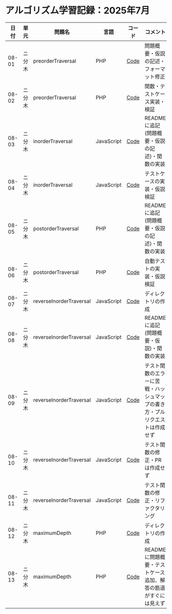 # アルゴリズム学習記録：2025年7月

| 日付 | 単元 | 問題名 | 言語 | コード | コメント |
| - | - | - | - | - | - |
| 08-01 | ニ分木 | preorderTraversal | PHP | [Code](../binary-tree/problems/09_preorderTraversal/php/README.md)| 問題概要・仮説の記述・フォーマット修正 |
| 08-02 | ニ分木 | preorderTraversal | PHP | [Code](../binary-tree/problems/09_preorderTraversal/php/src/preorderTraversal.php)| 関数・テストケース実装・検証 |
| 08-03 | ニ分木 | inorderTraversal | JavaScript | [Code](../binary-tree/problems/10_inorderTraversal/js/src/inorderTraversal.js)| READMEに追記(問題概要・仮説の記述)・関数の実装 |
| 08-04 | ニ分木 | inorderTraversal | JavaScript | [Code](../binary-tree/problems/10_inorderTraversal/js/src/inorderTraversal.js)| テストケースの実装・仮説検証 |
| 08-05 | ニ分木 | postorderTraversal | PHP | [Code](../binary-tree/problems/11_postorderTraversal/php/src/postorderTraversal.php)| READMEに追記(問題概要・仮説の記述)・関数の実装 |
| 08-06 | ニ分木 | postorderTraversal | PHP | [Code](../binary-tree/problems/11_postorderTraversal/php/tests/postorderTraversalTest.php)| 自動テストの実装・仮説検証 |
| 08-07 | ニ分木 | reverseInorderTraversal | JavaScript | [Code](../binary-tree/problems/12_reverseInorderTraversal/)| ディレクトリの作成 |
| 08-08 | ニ分木 | reverseInorderTraversal | JavaScript | [Code](../binary-tree/problems/12_reverseInorderTraversal/js/src/reverseInorderTraversal.js)| READMEに追記(問題概要・仮説)・関数の実装 |
| 08-09 | ニ分木 | reverseInorderTraversal | JavaScript | [Code](../binary-tree/problems/12_reverseInorderTraversal/js/tests/reverseInorderTraversalTest.js)| テスト関数のエラーに苦戦・ハッシュマップの書き方・プルリクエストは作成せず |
| 08-10 | ニ分木 | reverseInorderTraversal | JavaScript | [Code](../binary-tree/problems/12_reverseInorderTraversal/js/tests/reverseInorderTraversalTest.js)| テスト関数の修正・PRは作成せず |
| 08-11 | ニ分木 | reverseInorderTraversal | JavaScript | [Code](../binary-tree/problems/12_reverseInorderTraversal/js/tests/reverseInorderTraversalTest.js)| テスト関数の修正・リファクタリング |
| 08-12 | ニ分木 | maximumDepth | PHP | [Code](../binary-tree/problems/13_maximumDepth/php)| ディレクトリの作成 |
| 08-13 | ニ分木 | maximumDepth | PHP | [Code](../binary-tree/problems/13_maximumDepth/php)| READMEに問題概要・テストケース追加、解答の筋道がすぐには見えず |